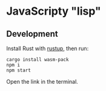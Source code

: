 # JavaScripty "lisp"

## Development

Install Rust with [rustup](https://rustup.rs/), then run:

```
cargo install wasm-pack
npm i
npm start
```

Open the link in the terminal.

